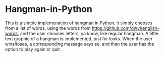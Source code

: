 # Hangman-in-Python

This is a simple implemenation of hangman in Python. It simply chooses from a list of words, using the words from https://github.com/dwyl/english-words, and the user chooses letters, ya know, like regular hangman.
A little text graphic of a hangman is implemented, just for looks. When the user wins/loses, a corresponding message says so, and then the user
has the option to play again or quit.
